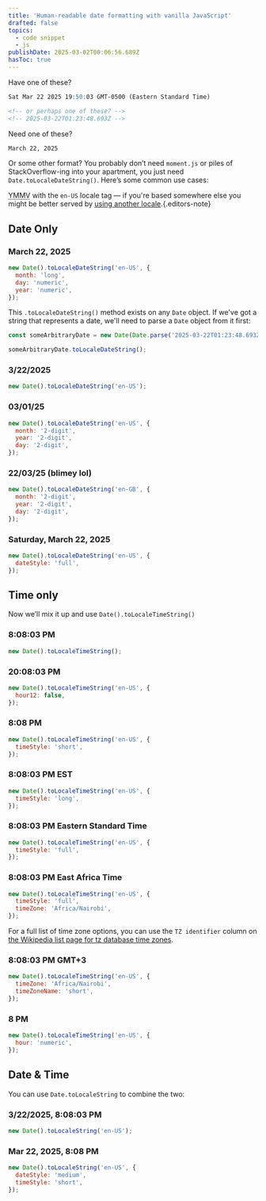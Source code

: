 ```yaml
---
title: 'Human-readable date formatting with vanilla JavaScript'
drafted: false
topics:
  - code snippet
  - js
publishDate: 2025-03-02T00:06:56.689Z
hasToc: true
---
```


Have one of these?

```md
Sat Mar 22 2025 19:50:03 GMT-0500 (Eastern Standard Time)

<!-- or perhaps one of these? -->
<!-- 2025-03-22T01:23:48.693Z -->
```

Need one of these?

```txt
March 22, 2025
```

Or some other format? You probably don’t need `moment.js` or piles of StackOverflow-ing into your apartment, you just need `Date.toLocaleDateString()`. Here’s some common use cases:

<abbr title="your mileage may vary">YMMV</abbr> with the `en-US` locale tag — if you're based somewhere else you might be better served by <a href="https://www.techonthenet.com/js/language_tags.php">using another locale</a>.{.editors-note}

## Date Only

### March 22, 2025

```js
new Date().toLocaleDateString('en-US', {
  month: 'long',
  day: 'numeric',
  year: 'numeric',
});
```

This `.toLocaleDateString()` method exists on any `Date` object. If we've got a string that represents a date, we'll need to parse a `Date` object from it first:

```js
const someArbitraryDate = new Date(Date.parse('2025-03-22T01:23:48.693Z'));

someArbitraryDate.toLocaleDateString();
```

### 3/22/2025

```js
new Date().toLocaleDateString('en-US');
```

### 03/01/25

```js
new Date().toLocaleDateString('en-US', {
  month: '2-digit',
  year: '2-digit',
  day: '2-digit',
});
```

### 22/03/25 (blimey lol)

```js
new Date().toLocaleDateString('en-GB', {
  month: '2-digit',
  year: '2-digit',
  day: '2-digit',
});
```

### Saturday, March 22, 2025

```js
new Date().toLocaleDateString('en-US', {
  dateStyle: 'full',
});
```

## Time only

Now we’ll mix it up and use `Date().toLocaleTimeString()`

### 8:08:03 PM

```js
new Date().toLocaleTimeString();
```

### 20:08:03 PM

```js
new Date().toLocaleTimeString('en-US', {
  hour12: false,
});
```

### 8:08 PM

```js
new Date().toLocaleTimeString('en-US', {
  timeStyle: 'short',
});
```

### 8:08:03 PM EST

```js
new Date().toLocaleTimeString('en-US', {
  timeStyle: 'long',
});
```

### 8:08:03 PM Eastern Standard Time

```js
new Date().toLocaleTimeString('en-US', {
  timeStyle: 'full',
});
```

### 8:08:03 PM East Africa Time

```js
new Date().toLocaleTimeString('en-US', {
  timeStyle: 'full',
  timeZone: 'Africa/Nairobi',
});
```

For a full list of time zone options, you can use the `TZ identifier` column on [the Wikipedia list page for tz database time zones](https://en.wikipedia.org/wiki/List_of_tz_database_time_zones).

### 8:08:03 PM GMT+3

```js
new Date().toLocaleTimeString('en-US', {
  timeZone: 'Africa/Nairobi',
  timeZoneName: 'short',
});
```

### 8 PM

```js
new Date().toLocaleTimeString('en-US', {
  hour: 'numeric',
});
```

## Date & Time

You can use `Date.toLocaleString` to combine the two:

### 3/22/2025, 8:08:03 PM

```js
new Date().toLocaleString('en-US');
```

### Mar 22, 2025, 8:08 PM

```js
new Date().toLocaleString('en-US', {
  dateStyle: 'medium',
  timeStyle: 'short',
});
```
